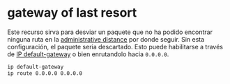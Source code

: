 # gateway of last resort 
Este recurso sirva para desviar un paquete que no ha podido encontrar  ninguna ruta en la [administrative distance](administrative%20distance.md) por donde seguir. Sin esta configuración, el paquete seria descartado. 
Esto puede habilitarse a través de [IP default-gateway](IP%20default-gateway.md)  o bien enrutandolo hacia `0.0.0.0`.
``` bash
ip default-gateway 
ip route 0.0.0.0 0.0.0.0
```




